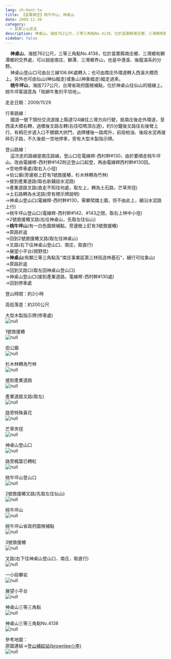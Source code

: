 ```yaml
---
lang: zh-Hant-tw
title: 【苗栗南庄】桃牛坪山、神桌山
date: 2009-11-30
category: 
  - 苗栗上山走走
description: 神桌山，海拔762公尺，三等三角點No.4138，位於苗栗縣南庄鄉、三灣鄉和獅潭鄉的交界處，可以說是南庄、獅潭、三灣鄉界山，也是中港溪、後龍溪系的分野。 神桌山登山口可由台三線106.8K處轉入；也可由南庄外環道轉入西溪大橋而上。另外也可由仙山(神仙縱走)或象山(神象縱走)縱走過來。 桃牛坪山，海拔727公尺，台灣省政府圖根補點，位於神桌山往仙山的稜線上。桃牛坪客語意為「栓綁牛隻的平坦地」。
sidebar: false
---
```


    **神桌山**，海拔762公尺，三等三角點No.4138，位於苗栗縣南庄鄉、三灣鄉和獅潭鄉的交界處，可以說是南庄、獅潭、三灣鄉界山，也是中港溪、後龍溪系的分野。  
    神桌山登山口可由台三線106.8K處轉入；也可由南庄外環道轉入西溪大橋而上。另外也可由仙山(神仙縱走)或象山(神象縱走)縱走過來。  
    **桃牛坪山**，海拔727公尺，台灣省政府圖根補點，位於神桌山往仙山的稜線上。桃牛坪客語意為「栓綁牛隻的平坦地」。

走走日期：2009/11/29

行車路線：  
    國道一號下頭份交流道接上縣道124線往三灣方向行駛，抵南庄後走外環道，至西溪大橋右轉，過橋後叉路左轉(右往啞嗎頂古道)，約5分鐘後叉路往右後彎上行，有桐花步道入口不銹鋼大拱門，過牌樓後一路爬升，前段柏油、後段水泥再接碎石子路，不久後抵一空地停車，旁有大型木製指示牌。

登山路線：  
    這次走的路線是南庄路線，登山口在電線桿-西村幹#130，由於要順走桃牛坪山，改由電線桿-西村幹#142附近登山口起登，再由電線桿西村幹#130回。  
→空地停車處(取右入小徑)  
→伯公廟(旁邊樹上釘有1號救援樁，杉木林轉為竹林)  
→接到產業道路(取右新鋪設水泥路)  
→產業道路叉路(直走不知往何處，取左上，轉為土石路，芒草夾徑)  
→土石路轉為水泥路(旁有標示牌說明)  
→神桌山登山口(電線桿-西村幹#130，需攀爬擋土牆，但不由此上，續沿水泥路上行)  
→桃牛坪山登山口(電線桿-西村幹#142、#143之間，取右上林中小徑)  
→2號救援樁叉路(右往神桌山，先取左往仙山)  
→**桃牛坪山**(有一白色圖根補點，旁邊樹上釘有3號救援樁)  
→原路折返  
→回到2號救援樁叉路(取左往神桌山)  
→叉路(右下往神桌山登山口、南庄，取直行)  
→展望小平台(視野佳)  
→**神桌山**(有顆三等三角點及"南庄事業區第三林班造林基石"，續行可往象山)  
→原路折返  
→回到叉路口(取左回神桌山登山口)  
→神桌山登山口(接到產業道路，電線桿-西村幹#130處)  
→回到停車處

登山時間：約2小時

高低落差：約200公尺

大型木製指示牌(停車處)  
![null](image/139452328_l.jpg)

1號救援樁  
![null](image/139452335_l.jpg)

伯公廟  
![null](image/139452341_l.jpg)

杉木林轉為竹林  
![null](image/139452347_l.jpg)

接到產業道路  
![null](image/139452354_l.jpg)

產業道路叉路(取左)  
![null](image/139452357_l.jpg)

路旁特殊黃花  
![null](image/139452361_l.jpg)

芒草夾徑  
![null](image/139452378_l.jpg)

神桌山登山口  
![null](image/139452382_l.jpg)

路旁楓葉已轉紅  
![null](image/139452398_l.jpg)

桃牛坪山登山口  
![null](image/139452443_l.jpg)

2號救援樁叉路(先取左往仙山)  
![null](image/139452453_l.jpg)

桃牛坪山  
![null](image/139452490_l.jpg)

桃牛坪山省政府圖根補點  
![null](image/139452554_l.jpg)

3號救援樁  
![null](image/139452460_l.jpg)

叉路(右下往神桌山登山口、南庄，取直行)  
![null](image/139452583_l.jpg)

一小段攀岩  
![null](image/139452591_l.jpg)

展望小平台  
![null](image/139452599_l.jpg)

神桌山三等三角點  
![null](image/139452610_l.jpg)

神桌山三等三角點No.4138  
![null](image/139452616_l.jpg)

參考地圖：  
原圖連結→[登山補給站(brownlee小李)](http://www.keepon.com.tw/ActiveSite/Article/One.asp?ArticleID=14688)  
![null](image/139453005_l.jpg)